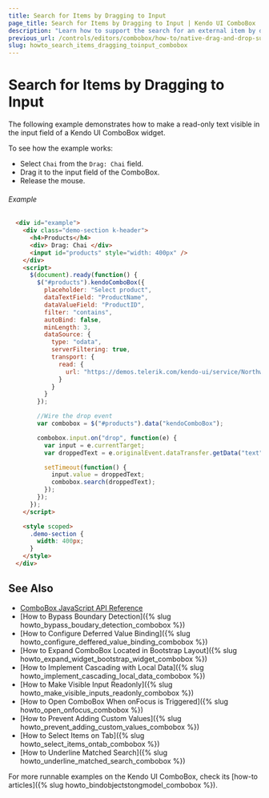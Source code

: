 ```yaml
---
title: Search for Items by Dragging to Input
page_title: Search for Items by Dragging to Input | Kendo UI ComboBox
description: "Learn how to support the search for an external item by dragging it to the input field of a Kendo UI ComboBox widget."
previous_url: /controls/editors/combobox/how-to/native-drag-and-drop-support
slug: howto_search_items_dragging_toinput_combobox
---
```


# Search for Items by Dragging to Input

The following example demonstrates how to make a read-only text visible in the input field of a Kendo UI ComboBox widget.

To see how the example works:
* Select `Chai` from the `Drag: Chai` field.
* Drag it to the input field of the ComboBox.
* Release the mouse.

###### Example

```html
  <div id="example">
    <div class="demo-section k-header">
      <h4>Products</h4>
      <div> Drag: Chai </div>
      <input id="products" style="width: 400px" />
    </div>
    <script>
      $(document).ready(function() {
        $("#products").kendoComboBox({
          placeholder: "Select product",
          dataTextField: "ProductName",
          dataValueField: "ProductID",
          filter: "contains",
          autoBind: false,
          minLength: 3,
          dataSource: {
            type: "odata",
            serverFiltering: true,
            transport: {
              read: {
                url: "https://demos.telerik.com/kendo-ui/service/Northwind.svc/Products",
              }
            }
          }
        });

        //Wire the drop event
        var combobox = $("#products").data("kendoComboBox");

        combobox.input.on("drop", function(e) {
          var input = e.currentTarget;
          var droppedText = e.originalEvent.dataTransfer.getData("text");

          setTimeout(function() {
            input.value = droppedText;
            combobox.search(droppedText);
          });
        });
      });
    </script>

    <style scoped>
      .demo-section {
        width: 400px;
      }
    </style>
  </div>
```

## See Also

* [ComboBox JavaScript API Reference](/api/javascript/ui/combobox)
* [How to Bypass Boundary Detection]({% slug howto_bypass_boudary_detection_combobox %})
* [How to Configure Deferred Value Binding]({% slug howto_configure_deffered_value_binding_combobox %})
* [How to Expand ComboBox Located in Bootstrap Layout]({% slug howto_expand_widget_bootstrap_widget_combobox %})
* [How to Implement Cascading with Local Data]({% slug howto_implement_cascading_local_data_combobox %})
* [How to Make Visible Input Readonly]({% slug howto_make_visible_inputs_readonly_combobox %})
* [How to Open ComboBox When onFocus is Triggered]({% slug howto_open_onfocus_combobox %})
* [How to Prevent Adding Custom Values]({% slug howto_prevent_adding_custom_values_combobox %})
* [How to Select Items on Tab]({% slug howto_select_items_ontab_combobox %})
* [How to Underline Matched Search]({% slug howto_underline_matched_search_combobox %})

For more runnable examples on the Kendo UI ComboBox, check its [how-to articles]({% slug howto_bindobjectstongmodel_combobox %}).
